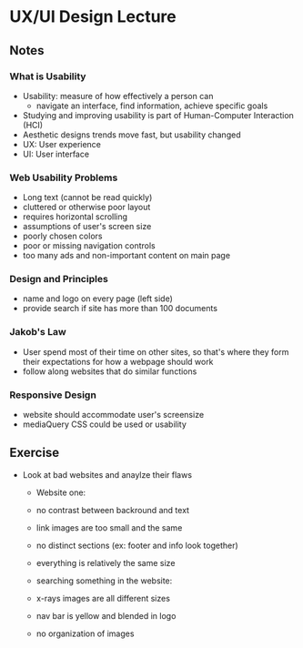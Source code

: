 # UX/UI Design Lecture

## Notes
### What is Usability
- Usability: measure of how effectively a person can 
    - navigate an interface, find information, achieve specific goals
- Studying and improving usability is part of Human-Computer Interaction (HCI)
- Aesthetic designs trends move fast, but usability changed
- UX: User experience
- UI: User interface

### Web Usability Problems
- Long text (cannot be read quickly)
- cluttered or otherwise poor layout
- requires horizontal scrolling
- assumptions of user's screen size
- poorly chosen colors
- poor or missing navigation controls
- too many ads and non-important content on main page

### Design and Principles
- name and logo on every page (left side) 
- provide search if site has more than 100 documents

### Jakob's Law
- User spend most of their time on other sites, so that's where they form their expectations for how a webpage should work
- follow along websites that do similar functions

### Responsive Design
- website should accommodate user's screensize 
- mediaQuery CSS could be used or usability

## Exercise
- Look at bad websites and anaylze their flaws
    - Website one:
    - no contrast between backround and text
    - link images are too small and the same
    - no distinct sections (ex: footer and info look together)
    - everything is relatively the same size

    - searching something in the website: 
    - x-rays images are all different sizes
    - nav bar is yellow and blended in logo
    - no organization of images 